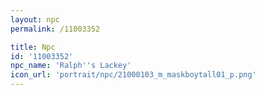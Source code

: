 ```yaml
---
layout: npc
permalink: /11003352

title: Npc
id: '11003352'
npc_name: 'Ralph''s Lackey'
icon_url: 'portrait/npc/21000103_m_maskboytall01_p.png'
---
```

